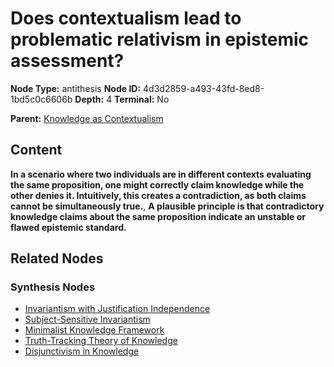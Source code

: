 # Does contextualism lead to problematic relativism in epistemic assessment?

**Node Type:** antithesis
**Node ID:** 4d3d2859-a493-43fd-8ed8-1bd5c0c6606b
**Depth:** 4
**Terminal:** No

**Parent:** [Knowledge as Contextualism](knowledge-as-contextualism-synthesis-19284f10-8481-4e1d-a1c2-cce61792ff26.md)

## Content

**In a scenario where two individuals are in different contexts evaluating the same proposition, one might correctly claim knowledge while the other denies it. Intuitively, this creates a contradiction, as both claims cannot be simultaneously true.**, **A plausible principle is that contradictory knowledge claims about the same proposition indicate an unstable or flawed epistemic standard.**

## Related Nodes

### Synthesis Nodes

- [Invariantism with Justification Independence](invariantism-with-justification-independence-synthesis-dded1931-49ea-43dc-8678-07bf86e1a09a.md)
- [Subject-Sensitive Invariantism](subject-sensitive-invariantism-synthesis-e458a6b5-7b9c-4725-8043-1da9f7159c2e.md)
- [Minimalist Knowledge Framework](minimalist-knowledge-framework-synthesis-2270c22a-cdb6-46af-9e44-718345cf5cdc.md)
- [Truth-Tracking Theory of Knowledge](truth-tracking-theory-of-knowledge-synthesis-a93b3ef9-9e72-48ce-b6b3-d276d50dc181.md)
- [Disjunctivism in Knowledge](disjunctivism-in-knowledge-synthesis-006af637-b75d-455d-962d-7bac2ca40e84.md)
